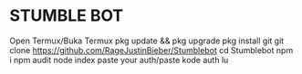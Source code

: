 # STUMBLE BOT

Open Termux/Buka Termux
pkg update && pkg upgrade
pkg install git
git clone https://github.com/RageJustinBieber/Stumblebot
cd Stumblebot
npm i
npm audit
node index
paste your auth/paste kode auth lu

